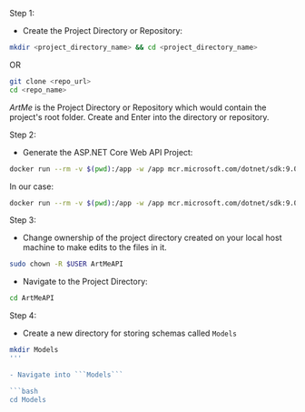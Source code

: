 Step 1:
- Create the Project Directory or Repository:

```bash
mkdir <project_directory_name> && cd <project_directory_name>
```

OR

```bash
git clone <repo_url>
cd <repo_name>
```

*ArtMe* is the Project Directory or Repository which would contain the project's
root folder. Create and Enter into the directory or repository.

Step 2:
- Generate the ASP.NET Core Web API Project:

```bash
docker run --rm -v $(pwd):/app -w /app mcr.microsoft.com/dotnet/sdk:9.0 dotnet new webapi -o <name_of_project>
```
In our case:

```bash
docker run --rm -v $(pwd):/app -w /app mcr.microsoft.com/dotnet/sdk:9.0 dotnet new webapi -o ArtMeAPI
```

Step 3:
- Change ownership of the project directory created on your local host machine to make edits to the files in it.

```bash
sudo chown -R $USER ArtMeAPI
```

- Navigate to the Project Directory:

```bash
cd ArtMeAPI
```

Step 4:
- Create a new directory for storing schemas called `Models`

```bash
mkdir Models
'''

- Navigate into ```Models```

```bash
cd Models
```

